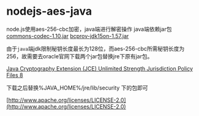 # nodejs-aes-java
node.js使用aes-256-cbc加密，java端进行解密操作
 java端依赖jar包
[commons-codec-1.10.jar](http://central.maven.org/maven2/commons-codec/commons-codec/1.10/commons-codec-1.10.jar)
[bcprov-jdk15on-1.57.jar](http://www.bouncycastle.org/latest_releases.html)

由于```java```端jdk限制秘钥长度最长为128位，而aes-256-cbc所需秘钥长度为256，故需要去oracle官网下载两个jar包替换jre下原有jar包。

[Java Cryptography Extension (JCE) Unlimited Strength Jurisdiction Policy Files 8](http://www.oracle.com/technetwork/java/javase/downloads/jce8-download-2133166.html)

下载之后替换%JAVA_HOME%/jre/lib/security 下的包即可



[http://www.apache.org/licenses/LICENSE-2.0](http://www.apache.org/licenses/LICENSE-2.0)
